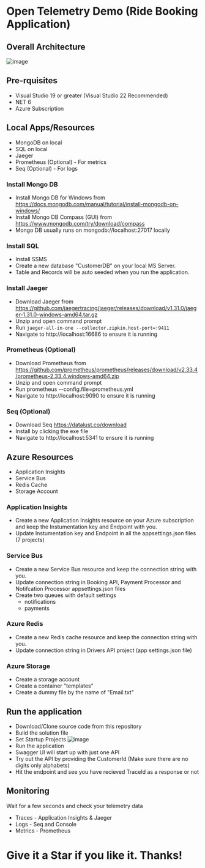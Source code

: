 # Open Telemetry Demo (Ride Booking Application)
## Overall Architecture
![image](https://user-images.githubusercontent.com/19813442/156512361-0183728d-fef0-4977-a0ba-63b76e0f855c.png)

## Pre-rquisites
- Visual Studio 19 or greater (Visual Studio 22 Recommended)
- NET 6
- Azure Subscription

## Local Apps/Resources
- MongoDB on local
- SQL on local
- Jaeger
- Prometheus (Optional) - For metrics
- Seq (Optional) - For logs

### Install Mongo DB
- Install Mongo DB for Windows from https://docs.mongodb.com/manual/tutorial/install-mongodb-on-windows/
- Install Mongo DB Compass (GUI) from https://www.mongodb.com/try/download/compass
- Mongo DB usually runs on mongodb://localhost:27017 locally

### Install SQL
- Install SSMS
- Create a new database "CustomerDB" on your local MS Server.
- Table and Records will be auto seeded when you run the application.

### Install Jaeger
- Download Jaeger from https://github.com/jaegertracing/jaeger/releases/download/v1.31.0/jaeger-1.31.0-windows-amd64.tar.gz
- Unzip and open command prompt
- Run `jaeger-all-in-one --collector.zipkin.host-port=:9411`
- Navigate to http://localhost:16686 to ensure it is running

### Prometheus (Optional)
- Download Prometheus from https://github.com/prometheus/prometheus/releases/download/v2.33.4/prometheus-2.33.4.windows-amd64.zip
- Unzip and open command prompt
- Run prometheus --config.file=prometheus.yml
- Navigate to http://localhost:9090 to ensure it is running

### Seq (Optional)
- Download Seq https://datalust.co/download
- Install by clicking the exe file
- Navigate to http://localhost:5341 to ensure it is running

## Azure Resources
- Application Insights
- Service Bus
- Redis Cache
- Storage Account

### Application Insights
- Create a new Application Insights resource on your Azure subscription and keep the Instumentation key and Endpoint with you.
- Update Instumentation key and Endpoint in all the appsettings.json files (7 projects)

### Service Bus
- Create a new Service Bus resource and keep the connection string with you.
- Update connection string in Booking API, Payment Processor and Notifcation Processor appsettings.json files
- Create two queues with default settings
  - notifications
  - payments

### Azure Redis
- Create a new Redis cache resource and keep the connection string with you.
- Update connection string in Drivers API project (app settings.json file)

### Azure Storage
- Create a storage account
- Create a container "templates"
- Create a dummy file by the name of "Email.txt"

## Run the application
- Download/Clone source code from this repository
- Build the solution file
- Set Startup Projects
  ![image](https://user-images.githubusercontent.com/19813442/156520048-da255e6d-e68a-4d36-ab62-01b782939624.png)
- Run the application
- Swagger UI will start up with just one API
- Try out the API by providing the CustomerId (Make sure there are no digits only alphabets)
- Hit the endpoint and see you have recieved TraceId as a response or not

## Monitoring
Wait for a few seconds and check your telemetry data
- Traces - Application Insights & Jaeger
- Logs - Seq and Console
- Metrics - Prometheus

# Give it a Star if you like it. Thanks!
